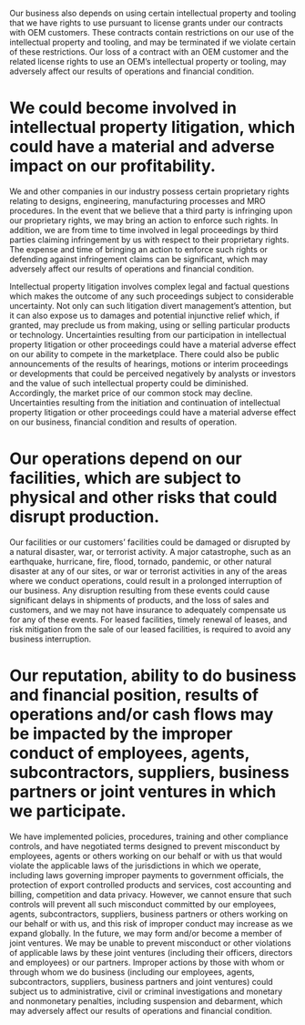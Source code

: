 Our business also depends on using certain intellectual property and tooling that we have rights to use pursuant to license grants under our contracts with OEM customers. These contracts contain restrictions on our use of the intellectual property and tooling, and may be terminated if we violate certain of these restrictions. Our loss of a contract with an OEM customer and the related license rights to use an OEM’s intellectual property or tooling, may adversely affect our results of operations and financial condition.

# We could become involved in intellectual property litigation, which could have a material and adverse impact on our profitability.

We and other companies in our industry possess certain proprietary rights relating to designs, engineering, manufacturing processes and MRO procedures. In the event that we believe that a third party is infringing upon our proprietary rights, we may bring an action to enforce such rights. In addition, we are from time to time involved in legal proceedings by third parties claiming infringement by us with respect to their proprietary rights. The expense and time of bringing an action to enforce such rights or defending against infringement claims can be significant, which may adversely affect our results of operations and financial condition.

Intellectual property litigation involves complex legal and factual questions which makes the outcome of any such proceedings subject to considerable uncertainty. Not only can such litigation divert management’s attention, but it can also expose us to damages and potential injunctive relief which, if granted, may preclude us from making, using or selling particular products or technology. Uncertainties resulting from our participation in intellectual property litigation or other proceedings could have a material adverse effect on our ability to compete in the marketplace. There could also be public announcements of the results of hearings, motions or interim proceedings or developments that could be perceived negatively by analysts or investors and the value of such intellectual property could be diminished. Accordingly, the market price of our common stock may decline. Uncertainties resulting from the initiation and continuation of intellectual property litigation or other proceedings could have a material adverse effect on our business, financial condition and results of operation.

# Our operations depend on our facilities, which are subject to physical and other risks that could disrupt production.

Our facilities or our customers’ facilities could be damaged or disrupted by a natural disaster, war, or terrorist activity. A major catastrophe, such as an earthquake, hurricane, fire, flood, tornado, pandemic, or other natural disaster at any of our sites, or war or terrorist activities in any of the areas where we conduct operations, could result in a prolonged interruption of our business. Any disruption resulting from these events could cause significant delays in shipments of products, and the loss of sales and customers, and we may not have insurance to adequately compensate us for any of these events. For leased facilities, timely renewal of leases, and risk mitigation from the sale of our leased facilities, is required to avoid any business interruption.

# Our reputation, ability to do business and financial position, results of operations and/or cash flows may be impacted by the improper conduct of employees, agents, subcontractors, suppliers, business partners or joint ventures in which we participate.

We have implemented policies, procedures, training and other compliance controls, and have negotiated terms designed to prevent misconduct by employees, agents or others working on our behalf or with us that would violate the applicable laws of the jurisdictions in which we operate, including laws governing improper payments to government officials, the protection of export controlled products and services, cost accounting and billing, competition and data privacy. However, we cannot ensure that such controls will prevent all such misconduct committed by our employees, agents, subcontractors, suppliers, business partners or others working on our behalf or with us, and this risk of improper conduct may increase as we expand globally. In the future, we may form and/or become a member of joint ventures. We may be unable to prevent misconduct or other violations of applicable laws by these joint ventures (including their officers, directors and employees) or our partners. Improper actions by those with whom or through whom we do business (including our employees, agents, subcontractors, suppliers, business partners and joint ventures) could subject us to administrative, civil or criminal investigations and monetary and nonmonetary penalties, including suspension and debarment, which may adversely affect our results of operations and financial condition.